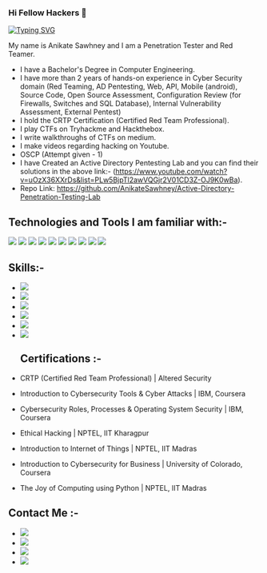 ### Hi Fellow Hackers 👋

[![Typing SVG](https://readme-typing-svg.herokuapp.com/?lines=Welcome+to+my+Github+Profile)](https://git.io/typing-svg)

My name is Anikate Sawhney and I am a Penetration Tester and Red Teamer. 
* I have a Bachelor's Degree in Computer Engineering. 
* I have more than 2 years of hands-on experience in Cyber Security domain (Red Teaming, AD Pentesting, Web, API, Mobile (android), Source Code, Open Source Assessment, Configuration Review (for Firewalls, Switches and SQL Database), Internal Vulnerability Assessment, External Pentest)
* I hold the CRTP Certification (Certified Red Team Professional).
* I play CTFs on Tryhackme and Hackthebox.
* I write walkthroughs of CTFs on medium.
* I make videos regarding hacking on Youtube.
* OSCP (Attempt given - 1)
* I have Created an Active Directory Pentesting Lab and you can find their solutions in the above link:- (https://www.youtube.com/watch?v=uOzX36XXrDs&list=PLw5BjpTl2awVQGjr2V01CD3Z-OJ9K0wBa).
* Repo Link: https://github.com/AnikateSawhney/Active-Directory-Penetration-Testing-Lab

## Technologies and Tools I am familiar with:-
<image src="![Xbox](https://img.shields.io/badge/Certipy-%23107C10.svg?style=for-the-badge&logo=xbox&logoColor=white)"> <image src="https://img.shields.io/badge/Prisma-%23362D59.svg?style=for-the-badge&logo=&logoColor=white"> <image src="https://img.shields.io/badge/Rubeus-%238A4182?style=for-the-badge&logo=&logoColor=white"> <image src="https://img.shields.io/badge/Mimikatz-%23006E99.svg?style=for-the-badge&logo=&logoColor=white"> <image src="https://img.shields.io/badge/Crackmapexec-53FC18?style=for-the-badge&logo=&logoColor=white">
<image src="https://img.shields.io/badge/Qualys-4D4D4D?style=for-the-badge&logo=&logoColor=white"> <image src="https://img.shields.io/badge/Checkmarx-0078D6?style=for-the-badge&logo=&logoColor=white"> <image src="https://img.shields.io/badge/Nessus-FCC624?style=for-the-badge&logo=&logoColor=black"> <image src="https://img.shields.io/badge/Python-3776AB?style=for-the-badge&logo=python&logoColor=black"> <image src="https://img.shields.io/badge/Powerview-557C94?style=for-the-badge&logo=&logoColor=white"> 

  ## Skills:-
* <image src="https://img.shields.io/badge/Network%20Pentesting-4D4D4D?style=for-the-badge&logo=osint%20terminal&logoColor=white%22">
* <image src="https://img.shields.io/badge/Web%20App%20Penetration%20Testing-E95420?style=for-the-badge&logoColor=white"> 
* <image src="https://img.shields.io/badge/External%20Pentesting-%2311AB00.svg?&style=for-the-badge&logoColor=white">
* <image src="https://img.shields.io/badge/Active%20Directory%20Pentesting-A81D33?style=for-the-badge&logoColor=white">
* <image src="https://img.shields.io/badge/Source%20Code%2COpen%20Source%Assessment-3776AB?style=for-the-badge&logoColor=black">
* <image src="https://img.shields.io/badge/Internal%Vulnerabiltiy%Assessment-1CE783?style=for-the-badge&logo=hulu&logoColor=white">
  
  ## Certifications :-
 * CRTP (Certified Red Team Professional) | Altered Security
 * Introduction to Cybersecurity Tools & Cyber Attacks | IBM, Coursera
 * Cybersecurity Roles, Processes & Operating System Security | IBM, Coursera
 * Ethical Hacking | NPTEL, IIT Kharagpur
 * Introduction to Internet of Things | NPTEL, IIT Madras
 * Introduction to Cybersecurity for Business | University of Colorado, Coursera
 * The Joy of Computing using Python | NPTEL, IIT Madras
  
  ## Contact Me :-
 * <a href="https://www.linkedin.com/in/anikate-sawhney-a9078a16b/"><img src="https://img.shields.io/badge/LinkedIn-1DA1F2?style=for-the-badge&logo=twitter&logoColor=white"></a>
 * <a href="https://www.youtube.com/channel/UCe8huYZp8GUgd2UePmRlUoQ/"><img src="https://img.shields.io/badge/Youtube-D14836?style=for-the-badge&logo=gmail&logoColor=white"></a>
 * <a href="https://twitter.com/AnikateSawhney"><img src="https://img.shields.io/badge/Twitter-1DA1F2?style=for-the-badge&logo=twitter&logoColor=white"></a>
 * <a href="mailto:anikatesawhney549@gmail.com"><img src="https://img.shields.io/badge/GMAIL-D14836?style=for-the-badge&logo=gmail&logoColor=white"></a>
